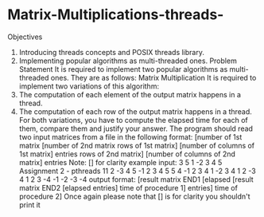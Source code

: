# Matrix-Multiplications-threads-
Objectives
1. Introducing threads concepts and POSIX threads library.
2. Implementing popular algorithms as multi-threaded ones.
Problem Statement
It is required to implement two popular algorithms as multi-threaded ones. They are as
follows:
Matrix Multiplication
It is required to implement two variations of this algorithm:
1. The computation of each element of the output matrix happens in a thread.
2. The computation of each row of the output matrix happens in a thread.
For both variations, you have to compute the elapsed time for each of them, compare
them and justify your answer.
The program should read two input matrices from a file in the following format:
[number of
1st matrix
[number of
2nd matrix
rows of 1st matrix] [number of columns of 1st matrix]
entries
rows of 2nd matrix] [number of columns of 2nd matrix]
entries
Note: [] for clarity
example input:
3 5
1 -2 3 4 5
Assignment 2 - pthreads
11 2 -3 4 5
-1 2 3 4 5
5 4
-1 2 3 4
1 -2 3 4
1 2 -3 4
1 2 3 -4
-1 -2 -3 -4
output format:
[result matrix
END1 [elapsed
[result matrix
END2 [elapsed
entries]
time of procedure 1]
entries]
time of procedure 2]
Once again please note that [] is for clarity you shouldn't print it
